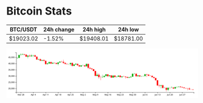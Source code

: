 # Bitcoin Stats

BTC/USDT|24h change|24h high|24h low|
|---|---|---|---|
|$19023.02|-1.52%|$19408.01|$18781.00|

<img src="./chart.svg">
